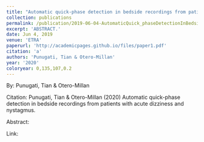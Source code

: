 ```yaml
---
title: "Automatic quick-phase detection in bedside recordings from patients with acute dizziness and nystagmus"
collection: publications
permalink: /publication/2019-06-04-AutomaticQuick_phaseDetectionInBedsideRecordingsFromPatientsWit
excerpt: 'ABSTRACT.'
date: Jun 4, 2019
venue: 'ETRA'
paperurl: 'http://academicpages.github.io/files/paper1.pdf'
citation: 'a'
authors: 'Punugati, Tian & Otero-Millan'
year: '2020'
coloryear: 0,135,107,0.2
---
```


By: Punugati, Tian & Otero-Millan

Citation: Punugati, Tian & Otero-Millan (2020) Automatic quick-phase detection in bedside recordings from patients with acute dizziness and nystagmus. 

Abstract: 

Link: 
